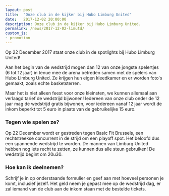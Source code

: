 ```yaml
---
layout: post
title:  "Onze club in de kijker bij Hubo Limburg United"
date:   2017-12-02 20:00:00
description: Onze club in de kijker bij Hubo Limburg United.
permalink: /news/2017-12-02-limutd/
custom_js:
- promotion
---
```


Op 22 December 2017 staat onze club in de spotlights bij Hubo Limburg United!

Aan het begin van de wedstrijd mogen dan 12 van onze jongste spelertjes (6 tot 12 jaar) in tenue mee de arena betreden samen met de spelers van Hubo Limburg United. Ze krijgen hun eigen kleedkamer en er worden foto's gemaakt, zoals echte basketsterren.

Maar het is niet alleen feest voor onze kleinsten, we kunnen allemaal aan verlaagd tarief de wedstrijd bijwonen! Iedereen van onze club onder de 12 jaar mag de wedstrijd gratis bijwonen, voor iedereen vanaf 12 jaar wordt de inkom beperkt tot 5 euro in plaats van de gebruikelijke 15 euro.

### Tegen wie spelen ze?

Op 22 December wordt er gestreden tegen Basic Fit Brussels, een rechtstreekse concurrent in de strijd om een playoff spot. Het beloofd dus een spannende wedstrijd te worden. De mannen van Limburg United hebben nog iets recht te zetten, ze kunnen dus alle steun gebruiken! De wedstrijd begint om 20u30.

### Hoe kan ik deelnemen?

Schrijf je in op onderstaande formulier en geef aan met hoeveel personen je komt, inclusief jezelf. Het geld neem je gepast mee op de wedstrijd dag, er zal iemand van de club aan de inkom staan met de bestelde tickets.

<div data-promotionid="limutd"></div>
